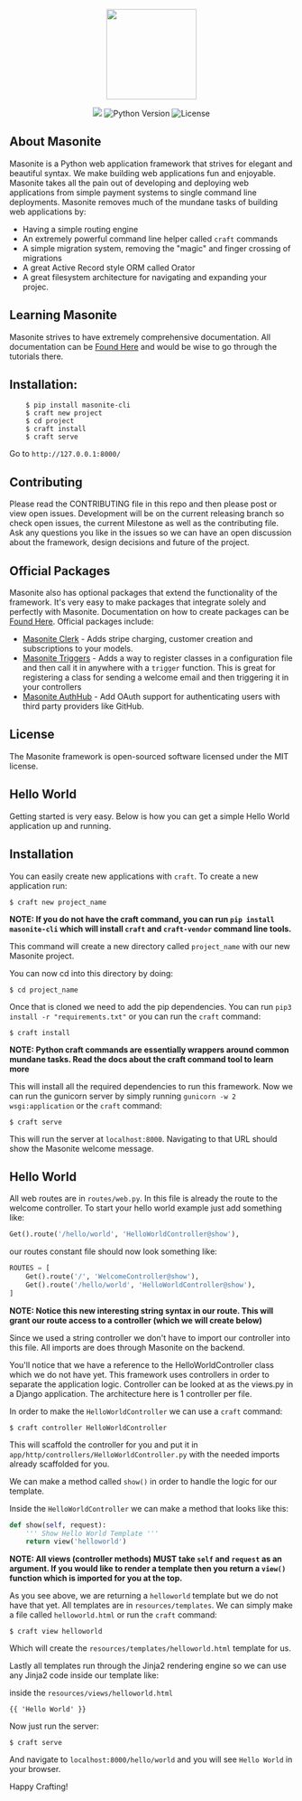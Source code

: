 
<p align="center">
<img src="https://lh3.googleusercontent.com/EIteMlqzzc0ydpLMsBPshbGkud80_HrOpnFGv6Y1VhIHV2icIdu3NjFvBl5cBKHDRsfEfhHNpDaiLPI0Jf6tREdGkIZXXUX7cvAkLvY0BMUWxp1sOKS63i-hAW8z05-86EhyYbL_p-ri7WLj9iZhAbasAwojF1AZMFi31g8meHJy0zujBACQ6buKxGr-yeYftrkC6Qdno6S_kv-5_5kJL5LHkZquJpvRPHp54NnXtHaYfz1TgnmDxHNdVNjRqtQWXFIUcN4mcrNtOcSHOwy4dCLj6x_EEdXrUBGCnNRSUo0PgU-bNBD-eK60nfuJBz_B_voEFHQaKJWTP_1Qobx-RpmMNZl6ZfrIfz9XD9BDes23F1LymCKbjcRKkVAnifyeWSYYb-cEV1RUQ1-S5oM7lgLTabbpeVM-539lXL6uEV4ewlZoQVsSG0qULqLlkekth1sZbK7OhUiFDBVRB7UGq6DsrFlqwmGuJss-nSgwfT9nrzZNFEktAuOoc83cMzADEufDQ4qtl8fTCk6_klYiqOXCy1TUyLrEe0jF1B9EK-NifSgrkYrowIUDFYcJ-3uN9FDSdxqL1scFpi7CijEAi8wiQfUq4j3iok_a6ZA=w631-h648-no" width="160px"> 
</p>

<p align="center">

<img src="https://travis-ci.org/josephmancuso/masonite.svg?branch=master">
<img src="https://img.shields.io/badge/python-3.3+-blue.svg" alt="Python Version"> <img src="https://img.shields.io/github/license/josephmancuso/masonite.svg" alt="License"> 

</p>

## About Masonite

Masonite is a Python web application framework that strives for elegant and beautiful syntax. We make building web applications fun and enjoyable. Masonite takes all the pain out of developing and deploying web applications from simple payment systems to single command line deployments. Masonite removes much of the mundane tasks of building web applications by:

* Having a simple routing engine
* An extremely powerful command line helper called `craft` commands
* A simple migration system, removing the "magic" and finger crossing of migrations
* A great Active Record style ORM called Orator
* A great filesystem architecture for navigating and expanding your projec.

## Learning Masonite

Masonite strives to have extremely comprehensive documentation. All documentation can be [Found Here](https://josephmancuso.gitbooks.io/masonite/content/) and would be wise to go through the tutorials there.

## Installation:

```
    $ pip install masonite-cli
    $ craft new project
    $ cd project
    $ craft install
    $ craft serve
```

Go to `http://127.0.0.1:8000/`

## Contributing

Please read the CONTRIBUTING file in this repo and then please post or view open issues. Development will be on the current releasing branch so check open issues, the current Milestone as well as the contributing file. Ask any questions you like in the issues so we can have an open discussion about the framework, design decisions and future of the project.

## Official Packages

Masonite also has optional packages that extend the functionality of the framework. It's very easy to make packages that integrate solely and perfectly with Masonite. Documentation on how to create packages can be [Found Here](https://github.com/josephmancuso/masonite/blob/master/docs/Creating-Packages.md). Official packages include:

* [Masonite Clerk](https://github.com/josephmancuso/masonite/blob/master/docs/Masonite-Clerk.md) - Adds stripe charging, customer creation and subscriptions to your models.
* [Masonite Triggers](https://github.com/MasoniteFramework/masonite-triggers) - Adds a way to register classes in a configuration file and then call it in anywhere with a `trigger` function. This is great for registering a class for sending a welcome email and then triggering it in your controllers
* [Masonite AuthHub](https://github.com/josephmancuso/masonite/blob/master/docs/Masonite-AuthHub.md) - Add OAuth support for authenticating users with third party providers like GitHub.

## License

The Masonite framework is open-sourced software licensed under the MIT license. 


## Hello World

Getting started is very easy. Below is how you can get a simple Hello World application up and running.

## Installation

You can easily create new applications with `craft`. To create a new application run:

    $ craft new project_name

**NOTE: If you do not have the craft command, you can run `pip install masonite-cli` which will install `craft` and `craft-vendor` command line tools.**

This command will create a new directory called `project_name` with our new Masonite project.

You can now cd into this directory by doing:

    $ cd project_name

Once that is cloned we need to add the pip dependencies. You can run `pip3 install -r "requirements.txt"` or you can run the `craft` command:

    $ craft install

**NOTE: Python craft commands are essentially wrappers around common mundane tasks. Read the docs about the craft command tool to learn more**

This will install all the required dependencies to run this framework. Now we can run the gunicorn server by simply running `gunicorn -w 2 wsgi:application` or the `craft` command:

    $ craft serve

This will run the server at `localhost:8000`. Navigating to that URL should show the Masonite welcome message.

## Hello World

All web routes are in `routes/web.py`. In this file is already the route to the welcome controller. To start your hello world example just add something like:

```python
Get().route('/hello/world', 'HelloWorldController@show'),
```

our routes constant file should now look something like:

```python
ROUTES = [
    Get().route('/', 'WelcomeController@show'),
    Get().route('/hello/world', 'HelloWorldController@show'),
]
```

**NOTE: Notice this new interesting string syntax in our route. This will grant our route access to a controller (which we will create below)**

Since we used a string controller we don't have to import our controller into this file. All imports are does through Masonite on the backend.

You'll notice that we have a reference to the HelloWorldController class which we do not have yet. This framework uses controllers in order to separate the application logic. Controller can be looked at as the views.py in a Django application. The architecture here is 1 controller per file.

In order to make the `HelloWorldController` we can use a `craft` command:

    $ craft controller HelloWorldController

This will scaffold the controller for you and put it in `app/http/controllers/HelloWorldController.py` with the needed imports already scaffolded for you.

We can make a method called `show()` in order to handle the logic for our template.

Inside the `HelloWorldController` we can make a method that looks like this:

```python
def show(self, request):
    ''' Show Hello World Template '''
    return view('helloworld')
```

**NOTE: All views (controller methods) MUST take `self` and `request` as an argument. If you would like to render a template then you return a `view()` function which is imported for you at the top.**

As you see above, we are returning a `helloworld` template but we do not have that yet. All templates are in `resources/templates`. We can simply make a file called `helloworld.html` or run the `craft` command:

    $ craft view helloworld

Which will create the `resources/templates/helloworld.html` template for us.

Lastly all templates run through the Jinja2 rendering engine so we can use any Jinja2 code inside our template like:

inside the `resources/views/helloworld.html`
```
{{ 'Hello World' }}
```

Now just run the server:

    $ craft serve

And navigate to `localhost:8000/hello/world` and you will see `Hello World` in your browser.

Happy Crafting!
